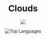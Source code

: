 <h1 align="center">Clouds</h1>

<p align="center">
  <img src="https://spotify-github-profile.kittinanx.com/api/view.svg?uid=31ikvuclqcm7nw643zbgu4dgx5mq&cover_image=true&theme=novatorem&show_offline=true&background_color=333333&interchange=true&bar_color=41c9d2&bar_color_cover=true"/>
</p>

<p align="center">
  <img src="https://github-readme-stats.vercel.app/api/top-langs/?username=Jesichiko&layout=compact&theme=radical" alt="Top Languages"/>
</p>
